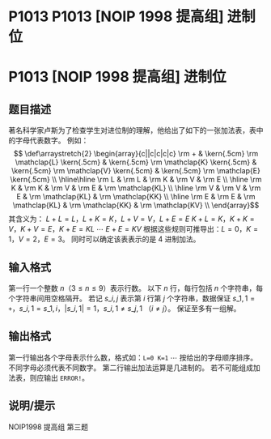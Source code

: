 # P1013 P1013 [NOIP 1998 提高组] 进制位

# P1013 [NOIP 1998 提高组] 进制位

## 题目描述

著名科学家卢斯为了检查学生对进位制的理解，他给出了如下的一张加法表，表中的字母代表数字。 例如：
$$
\def\arraystretch{2}
\begin{array}{c||c|c|c|c}
\rm + & \kern{.5cm} \rm \mathclap{L} \kern{.5cm} & \kern{.5cm} \rm \mathclap{K} \kern{.5cm} & \kern{.5cm} \rm \mathclap{V} \kern{.5cm} & \kern{.5cm} \rm \mathclap{E} \kern{.5cm} \\ \hline\hline
\rm L & \rm L & \rm K & \rm V & \rm E \\ \hline
\rm K & \rm K & \rm V & \rm E & \rm \mathclap{KL} \\ \hline
\rm V & \rm V & \rm E & \rm \mathclap{KL} & \rm \mathclap{KK} \\ \hline
\rm E & \rm E & \rm \mathclap{KL} & \rm \mathclap{KK} & \rm \mathclap{KV} \\
\end{array}$$
其含义为：
$L+L=L$，$L+K=K$，$L+V=V$，$L+E=E$
$K+L=K$，$K+K=V$，$K+V=E$，$K+E=KL$
$\cdots$
$E+E=KV$
根据这些规则可推导出：$L=0$，$K=1$，$V=2$，$E=3$。
同时可以确定该表表示的是 $4$ 进制加法。

## 输入格式

第一行一个整数 $n$（$3\le n\le9$）表示行数。
以下 $n$ 行，每行包括 $n$ 个字符串，每个字符串间用空格隔开。
若记 $s\_{i,j}$ 表示第 $i$ 行第 $j$ 个字符串，数据保证 $s\_{1,1}=\texttt +$，$s\_{i,1}=s\_{1,i}$，$|s\_{i,1}|=1$，$s\_{i,1}\ne s\_{j,1}$ （$i\ne j$）。
保证至多有一组解。

## 输出格式

第一行输出各个字母表示什么数，格式如：`L=0 K=1` $\cdots$ 按给出的字母顺序排序。不同字母必须代表不同数字。
第二行输出加法运算是几进制的。
若不可能组成加法表，则应输出 `ERROR!`。

## 说明/提示

NOIP1998 提高组 第三题
